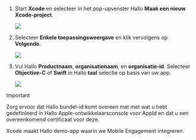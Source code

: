 1. Start **Xcode** en selecteer in het pop-upvenster Hallo **Maak een nieuw Xcode-project**.
   
    ![](./media/mobile-engagement-create-new-ios-app/xcode-new-project.png)
2. Selecteer **Enkele toepassingsweergave** en klik vervolgens op **Volgende**.
   
    ![](./media/mobile-engagement-create-new-ios-app/xcode-simple-view.png)
3. Vul Hallo **Productnaam**, **organisatienaam**, en **organisatie-id**. Selecteer **Objective-C** of **Swift** in Hallo **taal** selectie op basis van uw app.
   
    ![](./media/mobile-engagement-create-new-ios-app/xcode-project-props.png)

> [!IMPORTANT]
> Zorg ervoor dat Hallo bundel-id komt overeen met met wat u hebt gedefinieerd in Hallo Apple-ontwikkelaarsconsole voor AppId en dat u een overeenkomend certificaat voor deze. 
> 
> 

Xcode maakt Hallo demo-app waarin we Mobile Engagement integreren.

